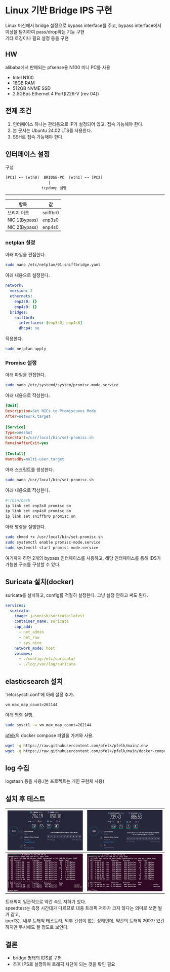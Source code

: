 # Linux 기반 Bridge IPS 구현

Linux 머신에서 bridge 설정으로 bypass interface를 주고, bypass interface에서 이상을 탐지하여 pass/drop하는 기능 구현  
기타 로깅이나 필요 설정 등을 구현  

## HW

alibaba에서 판매되는 pfsense용 N100 미니 PC를 사용

- Intel N100
- 16GB RAM
- 512GB NVME SSD
- 2.5GBps Ethernet 4 Port(I226-V (rev 04))

## 전제 조건

1. 인터페이스 하나는 관리용으로 IP가 설정되어 있고, 접속 가능해야 한다.
2. 본 문서는 Ubuntu 24.02 LTS를 사용한다.
3. SSH로 접속 가능해야 한다.

## 인터페이스 설정

구성

```ASCII
[PC1] ←→ [eth0]  BRIDGE-PC  [eth1] ←→ [PC2]
                   |
                tcpdump 실행
```

---

| 항목 | 값 |
|------|---|
|브리지 이름|sniffbr0|
|NIC 1(Bypass)|enp3s0|
|NIC 2(Bypass)|enp4s0|

### netplan 설정

아래 파일을 편집한다.  

```bash
sudo nano /etc/netplan/01-sniffbridge.yaml
```

아래 내용으로 설정한다.

```yaml
network:
  version: 2
  ethernets:
    enp3s0: {}
    enp4s0: {}
  bridges:
    sniffbr0:
      interfaces: [enp3s0, enp4s0]
      dhcp4: no

```

적용한다.  

```bash
sudo netplan apply
```

### Promisc 설정

아래 파일을 편집한다.  

```bash
sudo nano /etc/systemd/system/promisc-mode.service
```

아래 내용으로 작성한다.

```ini
[Unit]
Description=Set NICs to Promiscuous Mode
After=network.target

[Service]
Type=oneshot
ExecStart=/usr/local/bin/set-promisc.sh
RemainAfterExit=yes

[Install]
WantedBy=multi-user.target
```

아래 스크립트를 생성한다.  

```bash
sudo nano /usr/local/bin/set-promisc.sh

```

아래 내용으로 작성한다.  

```bash
#!/bin/bash
ip link set enp3s0 promisc on
ip link set enp4s0 promisc on
ip link set sniffbr0 promisc on
```

아래 명령을 실행한다.

```bash
sudo chmod +x /usr/local/bin/set-promisc.sh
sudo systemctl enable promisc-mode.service
sudo systemctl start promisc-mode.service
```

여기까지 하면 2개의 bypass 인터페이스를 사용하고, 해당 인터페이스를 통해 IDS가 가능한 구조를 구성할 수 있다.  

## Suricata 설치(docker)

suricata를 설치하고, config를 적절히 설정한다. 그냥 설정 안하고 써도 된다.  

```yaml
services:
  suricata:
    image: jasonish/suricata:latest
    container_name: suricata
    cap_add:
      - net_admin
      - net_raw
      - sys_nice
    network_mode: host
    volumes:
      - ./config:/etc/suricata/
      - ./log:/var/log/suricata

```

## elasticsearch 설치

'/etc/sysctl.conf'에 아래 설정 추가.

```
vm.max_map_count=262144
```

아래 명령 실행.

```bash
sudo sysctl -w vm.max_map_count=262144
```

[pfelk](https://github.com/pfelk/pfelk/)의 docker compose 파일을 가져와 사용.

```bash
wget -q https://raw.githubusercontent.com/pfelk/pfelk/main/.env
wget -q https://raw.githubusercontent.com/pfelk/pfelk/main/docker-compose.yml
```

## log 수집

logstash 등을 사용.(본 프로젝트는 개인 구현체 사용)

## 설치 후 테스트

|![Speedtest](before-speedtest.png)|![Speedtest](after-speedtest.png)|
|---|---|
|![iperf3](before-iperf3.png)|![iperf3](after-iperf3.png)|

트래픽이 일관적으로 약간 속도 저하가 있다.  
speedtest는 측정 시간대가 다르므로 대충 트래픽 저하가 크지 않다는 의미로 쓰면 될거 같고,  
iperf3는 내부 트래픽 테스트라, 외부 간섭이 없는 상태인데, 약간의 트래픽 저하가 있긴 하지만 무시해도 될 정도로 보인다.  

## 결론

- bridge 형태의 IDS를 구현
- 추후 IPS로 설정하여 트래픽 차단이 되는 것을 확인 필요

